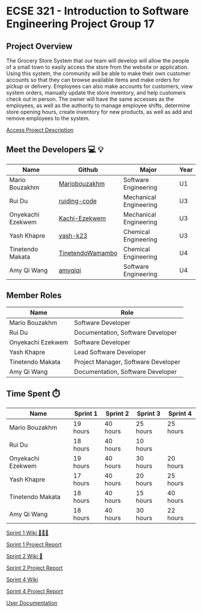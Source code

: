 # ECSE 321 - Introduction to Software Engineering Project Group 17

## **Project Overview**

The Grocery Store System that our team will develop will allow the people of a small town to easily access the store from the website or application. Using this system, the community will be able to make their own customer accounts so that they can browse available items and make orders for pickup or delivery. Employees can also make accounts for customers, view system orders, manually update the store inventory, and help customers check out in person. The owner will have the same accesses as the employees, as well as the authority to manage employee shifts, determine store opening hours, create inventory for new products, as well as add and remove employees to the system.

[Access Project Description](https://github.com/McGill-ECSE321-Winter2022/project-group-group-17/blob/master/Wiki/Deliverables/Project%20Description.pdf)

## **Meet the Developers** 💻 💡

|Name     | Github | Major | Year |
|---------------|--------|-------|------|
|Mario Bouzakhm |[Mariobouzakhm](https://github.com/Mariobouzakhm)|Software Engineering| U1
|Rui Du         |[ruiding-code](https://github.com/ruiding-code)|Mechanical Engineering|U3
|Onyekachi Ezekwem|[Kachi-Ezekwem](https://github.com/Kachi-Ezekwem)|Mechanical Engineering|U3
|Yash Khapre    |[yash-k23](https://github.com/yash-k23)|Chemical Engineering|U3
|Tinetendo Makata|[TinetendoWamambo](https://github.com/TinetendoWamambo)|Chemical Engineering|U4
|Amy Qi Wang|[amyqiqi](https://github.com/amyqiqi)|Software Engineering|U4

## **Member Roles**

|Name| Role |
|----|------|
|Mario Bouzakhm | Software Developer |
|Rui Du         | Documentation, Software Developer |
|Onyekachi Ezekwem| Software Developer |
|Yash Khapre    | Lead Software Developer|
|Tinetendo Makata| Project Manager, Software Developer|
|Amy Qi Wang| Documentation, Software Developer|

## **Time Spent** ⏱️
|Name|Sprint 1|Sprint 2| Sprint 3| Sprint 4|
|----|--------|--------|---------|---------|
|Mario Bouzakhm | 19 hours | 40 hours |25 hours |25 hours|
|Rui Du         | 18 hours | 40 hours |10 hours | |
|Onyekachi Ezekwem| 19 hours| 40 hours |30 hours |20 hours|
|Yash Khapre    | 17 hours | 40 hours |20 hours |25 hours|
|Tinetendo Makata| 18 hours| 40 hours |15 hours|40 hours|
|Amy Qi Wang| 18 hours | 40 hours |30 hours|22 hours|

[Sprint 1 Wiki 🏃🏽‍♀️](https://github.com/McGill-ECSE321-Winter2022/project-group-group-17/wiki/Sprint-1--%F0%9F%8F%83%F0%9F%8F%BD%E2%80%8D%E2%99%80%EF%B8%8F)

[Sprint 1 Project Report](https://github.com/McGill-ECSE321-Winter2022/project-group-group-17/wiki/Project-Report-(Sprint-1))

[Sprint 2 Wiki 🏃](https://github.com/McGill-ECSE321-Winter2022/project-group-group-17/wiki/Sprint-2-%F0%9F%8F%83%F0%9F%8F%BD%E2%80%8D%E2%99%80%EF%B8%8F)

[Sprint 2 Project Report](https://github.com/McGill-ECSE321-Winter2022/project-group-group-17/wiki/Project-Report-(Sprint-2))

[Sprint 4 Wiki](https://github.com/McGill-ECSE321-Winter2022/project-group-group-17/wiki/Sprint-4-%F0%9F%8F%83%F0%9F%8F%BD%E2%80%8D%E2%99%80%EF%B8%8F)

[Sprint 4 Project Report](https://github.com/McGill-ECSE321-Winter2022/project-group-group-17/wiki/Project-Report-(Sprint-4))

[User Documentation](https://github.com/McGill-ECSE321-Winter2022/project-group-group-17/wiki/User-Documentation)

